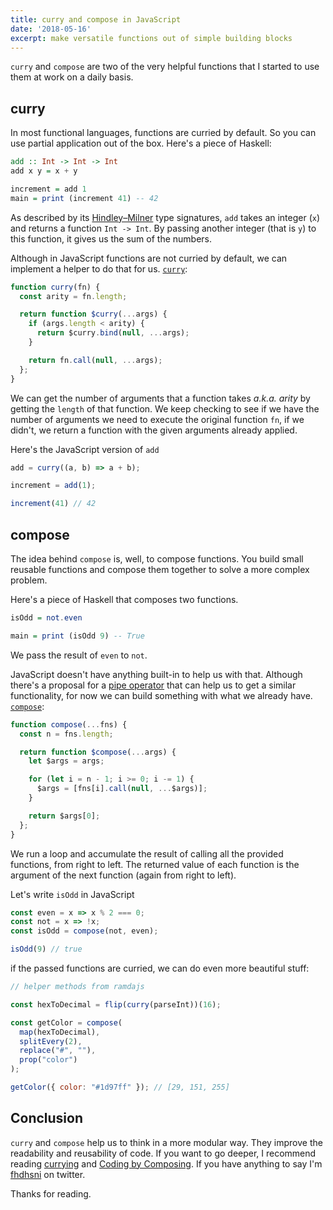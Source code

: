 ```yaml
---
title: curry and compose in JavaScript
date: '2018-05-16'
excerpt: make versatile functions out of simple building blocks
---
```


`curry` and `compose` are two of the very helpful functions that I started to use them at work on a daily basis.

## curry

In most functional languages, functions are curried by default. So you can use partial application out of the box. Here's a piece of Haskell:
```haskell
add :: Int -> Int -> Int
add x y = x + y

increment = add 1
main = print (increment 41) -- 42
```
As described by its [Hindley–Milner](https://en.wikipedia.org/wiki/Hindley%E2%80%93Milner_type_system) type signatures, `add` takes an integer (`x`) and returns a function `Int -> Int`. By passing another integer (that is `y`) to this function, it gives us the sum of the numbers.

Although in JavaScript functions are not curried by default, we can implement a helper to do that for us. [`curry`](https://mostly-adequate.gitbooks.io/mostly-adequate-guide/appendix_a.html#curry):
```javascript
function curry(fn) {
  const arity = fn.length;

  return function $curry(...args) {
    if (args.length < arity) {
      return $curry.bind(null, ...args);
    }

    return fn.call(null, ...args);
  };
}
```
We can get the number of arguments that a function takes _a.k.a. arity_ by getting the `length` of that function. We keep checking to see if we have the number of arguments we need to execute the original function `fn`, if we didn't, we return a function with the given arguments already applied.

Here's the JavaScript version of `add`
```javascript
add = curry((a, b) => a + b);

increment = add(1);

increment(41) // 42
```
## compose

The idea behind `compose` is, well, to compose functions. You build small reusable functions and compose them together to solve a more complex problem.

Here's a piece of Haskell that composes two functions.
```haskell
isOdd = not.even

main = print (isOdd 9) -- True
```
We pass the result of `even` to `not`.

JavaScript doesn't have anything built-in to help us with that. Although there's a proposal for a [pipe operator](https://github.com/tc39/proposal-pipeline-operator) that can help us to get a similar functionality, for now we can build something with what we already have. [`compose`](https://mostly-adequate.gitbooks.io/mostly-adequate-guide/appendix_a.html#compose):
```javascript
function compose(...fns) {
  const n = fns.length;

  return function $compose(...args) {
    let $args = args;

    for (let i = n - 1; i >= 0; i -= 1) {
      $args = [fns[i].call(null, ...$args)];
    }

    return $args[0];
  };
}
```
We run a loop and accumulate the result of calling all the provided functions, from right to left. The returned value of each function is the argument of the next function (again from right to left).

Let's write `isOdd` in JavaScript
```javascript
const even = x => x % 2 === 0;
const not = x => !x;
const isOdd = compose(not, even);

isOdd(9) // true
```
if the passed functions are curried, we can do even more beautiful stuff:

```javascript
// helper methods from ramdajs

const hexToDecimal = flip(curry(parseInt))(16);

const getColor = compose(
  map(hexToDecimal),
  splitEvery(2),
  replace("#", ""),
  prop("color")
);

getColor({ color: "#1d97ff" }); // [29, 151, 255]
```

## Conclusion

`curry` and `compose` help us to think in a more modular way. They improve the readability and reusability of code. If you want to go deeper, I recommend reading [currying](https://mostly-adequate.gitbooks.io/mostly-adequate-guide/ch04.html) and [Coding by Composing](https://mostly-adequate.gitbooks.io/mostly-adequate-guide/ch05.html). If you have anything to say I'm [fhdhsni](https://twitter.com/fhdhsni) on twitter.

Thanks for reading.
